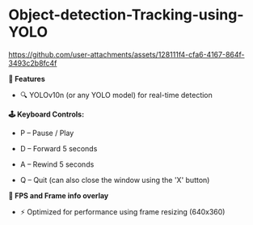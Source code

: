 # Object-detection-Tracking-using-YOLO

https://github.com/user-attachments/assets/128111f4-cfa6-4167-864f-3493c2b8fc4f

**🧠 Features**

- 🔍 YOLOv10n (or any YOLO model) for real-time detection

**🕹️ Keyboard Controls:**
- P – Pause / Play

- D – Forward 5 seconds

- A – Rewind 5 seconds

- Q – Quit (can also close the window using the 'X' button)

**🎯 FPS and Frame info overlay**

- ⚡ Optimized for performance using frame resizing (640x360)


